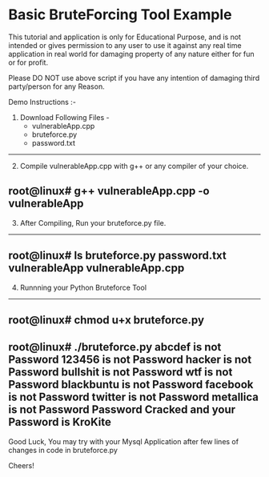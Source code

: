 Basic BruteForcing Tool Example
===============


This tutorial and application is only for Educational Purpose, and is not intended or gives permission to any user to use it against any real time application in real world for damaging property of any nature either for fun or for profit.

Please DO NOT use above script if you have any intention of damaging third party/person for any Reason.

Demo Instructions :-

1. Download Following Files -
      - vulnerableApp.cpp
      - bruteforce.py
      - password.txt
----------------------------------------------------------------------------
2. Compile vulnerableApp.cpp with g++ or any compiler of your choice.

root@linux# g++ vulnerableApp.cpp -o vulnerableApp
--------------------------------------------------------------------------
3. After Compiling, Run your bruteforce.py file.
----------------------------------------------------------------------
root@linux# ls
bruteforce.py password.txt vulnerableApp vulnerableApp.cpp
-------------------------------------------------------------------
4. Runnning your Python Bruteforce Tool
--------------------------------------------------------------
root@linux# chmod u+x bruteforce.py
--------------------------------------------------
root@linux# ./bruteforce.py
abcdef  is not Password
123456  is not Password
hacker  is not Password
bullshit  is not Password
wtf  is not Password
blackbuntu  is not Password
facebook  is not Password
twitter  is not Password
metallica  is not Password
Password Cracked and your Password is  KroKite
------------------------------------------------------------------------------------------------------

Good Luck, You may try with your Mysql Application after few lines of changes in code in bruteforce.py

Cheers!
